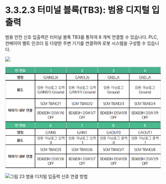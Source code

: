 ﻿# 3.3.2.3 터미널 블록(TB3): 범용 디지털 입출력

범용 안전 신호 입출력은 터미널 블록 TB3를 통하여 8 개씩 연결할 수 있습니다. PLC, 컨베이어 벨트 인코더 등 다양한 주변 기기를 연결하여 로봇 시스템을 구성할 수 있습니다.

![](../../../_assets/tb3\_1.png)

![](<../../../_assets/image_34.png>)

![그림 23 범용 디지털 입출력 신호 연결 방법](../../../_assets/tb3\_2.png)
